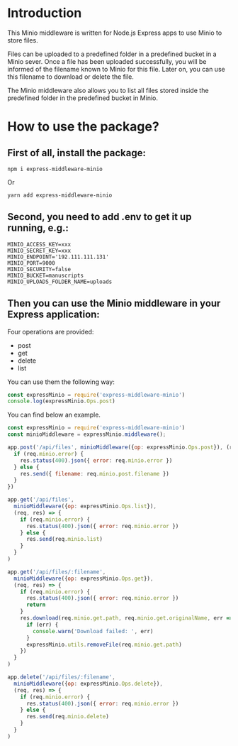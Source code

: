 # Introduction

This Minio middleware is written for Node.js Express apps to use Minio to store files.

Files can be uploaded to a predefined folder in a predefined bucket in a Minio sever. Once a file has been uploaded successfully, you will be informed of the filename known to Minio for this file. Later on, you can use this filename to download or delete the file.

The Minio middleware also allows you to list all files stored inside the predefined folder in the predefined bucket in Minio.

# How to use the package?

## First of all, install the package:

```shell
npm i express-middleware-minio
```
Or
```shell
yarn add express-middleware-minio
```

## Second, you need to add .env to get it up running, e.g.:

```shell
MINIO_ACCESS_KEY=xxx
MINIO_SECRET_KEY=xxx
MINIO_ENDPOINT='192.111.111.131'
MINIO_PORT=9000
MINIO_SECURITY=false
MINIO_BUCKET=manuscripts
MINIO_UPLOADS_FOLDER_NAME=uploads
```

## Then you can use the Minio middleware in your Express application:
Four operations are provided:
* post
* get
* delete
* list

You can use them the following way:
```javascript
const expressMinio = require('express-middleware-minio')
console.log(expressMinio.Ops.post)
```

You can find below an example.

```javascript
const expressMinio = require('express-middleware-minio')
const minioMiddleware = expressMinio.middleware();

app.post('/api/files', minioMiddleware({op: expressMinio.Ops.post}), (req, res) => {
  if (req.minio.error) {
    res.status(400).json({ error: req.minio.error })
  } else {
    res.send({ filename: req.minio.post.filename })
  }
})

app.get('/api/files',
  minioMiddleware({op: expressMinio.Ops.list}),
  (req, res) => {
    if (req.minio.error) {
      res.status(400).json({ error: req.minio.error })
    } else {
      res.send(req.minio.list)
    }
  }
)

app.get('/api/files/:filename',
  minioMiddleware({op: expressMinio.Ops.get}),
  (req, res) => {
    if (req.minio.error) {
      res.status(400).json({ error: req.minio.error })
      return
    }
    res.download(req.minio.get.path, req.minio.get.originalName, err => {
      if (err) {
        console.warn('Download failed: ', err)
      }
      expressMinio.utils.removeFile(req.minio.get.path)
    })
  }
)

app.delete('/api/files/:filename',
  minioMiddleware({op: expressMinio.Ops.delete}),
  (req, res) => {
    if (req.minio.error) {
      res.status(400).json({ error: req.minio.error })
    } else {
      res.send(req.minio.delete)
    }
  }
)
```
